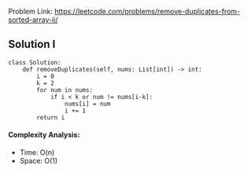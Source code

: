 Problem Link: https://leetcode.com/problems/remove-duplicates-from-sorted-array-ii/



## Solution I

```python=
class Solution:
    def removeDuplicates(self, nums: List[int]) -> int:
        i = 0
        k = 2
        for num in nums:
            if i < k or num != nums[i-k]:
                nums[i] = num
                i += 1
        return i
```

#### Complexity Analysis:
- Time: O(n)
- Space: O(1)